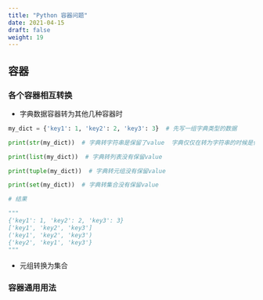 ```yaml
---
title: "Python 容器问题"
date: 2021-04-15
draft: false
weight: 19
---
```



## 容器



### 各个容器相互转换

+ 字典数据容器转为其他几种容器时

```python
my_dict = {'key1': 1, 'key2': 2, 'key3': 3}  # 先写一组字典类型的数据

print(str(my_dict))  # 字典转字符串是保留了value  字典仅仅在转为字符串的时候是保留了value值

print(list(my_dict))  # 字典转列表没有保留value

print(tuple(my_dict))  # 字典转元组没有保留value

print(set(my_dict))  # 字典转集合没有保留value

# 结果

"""
{'key1': 1, 'key2': 2, 'key3': 3}
['key1', 'key2', 'key3']
('key1', 'key2', 'key3')
{'key2', 'key1', 'key3'}
"""
```



+ 元组转换为集合





### 容器通用用法


